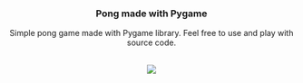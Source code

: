 
<h3 align=center>Pong made with Pygame</h3>
<p align=center>Simple pong game made with Pygame library. Feel free to use and play with source code.</p>
<br>
<div align=center>
    <img src="[https://raw.githubusercontent.com/Vasamir1/Algorithms/main/01.gif" allign="cente](https://tenor.com/pl/view/cats-tennis-gif-5508679)https://tenor.com/pl/view/cats-tennis-gif-5508679">
</div>
